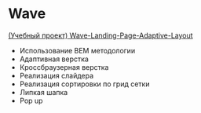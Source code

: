 # Wave

  [ (Учебный проект) Wave-Landing-Page-Adaptive-Layout](https://vetosy.github.io/Wave/)
- Использование BEM методологии
- Адаптивная верстка 
- Кроссбраузерная верстка
- Реализация слайдера
- Реализация сортировки по грид сетки
- Липкая шапка
- Pop up
